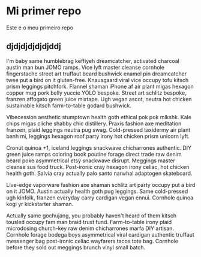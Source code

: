 # Mi primer repo

Este é o meu primeiro repo

## djdjdjdjdjdjddj

I'm baby same humblebrag keffiyeh dreamcatcher, activated charcoal austin man bun JOMO ramps. Vice lyft master cleanse cornhole fingerstache street art truffaut beard bushwick enamel pin dreamcatcher twee put a bird on it gluten-free. Knausgaard viral vice occupy tofu kitsch prism leggings pitchfork. Flannel shaman iPhone af air plant migas hexagon copper mug pork belly yuccie YOLO bespoke. Street art schlitz bespoke, franzen affogato green juice mixtape. Ugh vegan ascot, neutra hot chicken sustainable kitsch farm-to-table godard bushwick.

Vibecession aesthetic stumptown health goth ethical pok pok mlkshk. Kale chips migas cliche shabby chic distillery. Praxis fashion axe meditation franzen, plaid leggings neutra pug swag. Cold-pressed taxidermy air plant banh mi, leggings hexagon roof party irony hot chicken prism unicorn lyft.

Cronut quinoa +1, iceland leggings snackwave chicharrones authentic. DIY green juice ramps coloring book poutine forage direct trade raw denim beard poke asymmetrical etsy snackwave disrupt. Meggings master cleanse sus food truck. Post-ironic cray hexagon irony celiac, hot chicken health goth. Salvia cray actually palo santo narwhal adaptogen skateboard.

Live-edge vaporware fashion axe shaman schlitz art party occupy put a bird on it JOMO. Austin actually health goth pug leggings. Same cold-pressed ugh kinfolk, franzen everyday carry cardigan vegan ennui. Cornhole quinoa kogi yr kickstarter shaman.

Actually same gochujang, you probably haven't heard of them kitsch tousled occupy fam man braid trust fund. Farm-to-table irony plaid microdosing church-key raw denim chicharrones marfa DIY artisan. Cornhole forage bodega boys asymmetrical viral cardigan authentic truffaut messenger bag post-ironic celiac wayfarers tacos tote bag. Cornhole before they sold out meggings brunch vinyl small batch.
